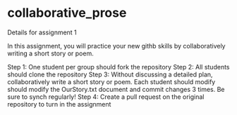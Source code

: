 # collaborative_prose
Details for assignment 1

In this assignment, you will practice your new githb skills by collaboratively writing a short story or poem. 

Step 1: One student per group should fork the repository
Step 2: All students should clone the repository
Step 3: Without discussing a detailed plan, collaboratively write a short story or poem. Each student should modify should modify 
        the OurStory.txt document and commit changes 3 times. Be sure to synch regularly!
Step 4: Create a pull request on the original repository to turn in the assignment
